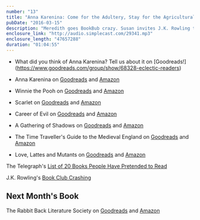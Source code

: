 ```yaml
---
number: "13"
title: "Anna Karenina: Come for the Adultery, Stay for the Agricultural Tips"
pubDate: "2016-03-15"
description: "Meredith goes BookBub crazy. Susan invites J.K. Rowling to Denver for cake and podcasting. Jeannette asks Finnish listeners to correct her pronunciation. Also! Have you ever lied about reading a book? We discuss the most lied-about books, try to dissect the dense, moody passion of Anna Karenina, and challenge readers to read books with crazy titles and tell us about them."
enclosure_link: "http://audio.simplecast.com/29341.mp3"
enclosure_length: "47657288"
duration: "01:04:55"
---
```

 - What did you think of Anna Karenina? Tell us about it on [Goodreads!] (https://www.goodreads.com/group/show/68328-eclectic-readers)

- Anna Karenina on [Goodreads](https://www.goodreads.com/book/show/155.Anna_Karenina) and [Amazon](http://www.amazon.com/Anna-Karenina-Modern-Library-Classics/dp/067978330X/ref=sr_1_2?ie=UTF8&qid=1455459303&sr=8-2&keywords=Anna+Karenina)
- Winnie the Pooh on [Goodreads](https://www.goodreads.com/book/show/99107.Winnie_the_Pooh?from_search=true&search_version=service) and [Amazon](http://www.amazon.com/Winnie-Pooh-Winnie---Pooh-Book-ebook/dp/B002ZODPOM/ref=sr_1_3?s=books&ie=UTF8&qid=1457575506&sr=1-3&keywords=Winnie+the+Pooh)
- Scarlet on [Goodreads](https://www.goodreads.com/book/show/13206760-scarlet?from_search=true&search_version=service) and [Amazon](http://www.amazon.com/Scarlet-Lunar-Chronicles-Book-2-ebook/dp/B009LRWVVY/ref=sr_1_1?s=books&ie=UTF8&qid=1457575548&sr=1-1&keywords=Scarlet)
- Career of Evil on [Goodreads](https://www.goodreads.com/book/show/25735012-career-of-evil?from_search=true&search_version=service) and [Amazon](http://www.amazon.com/Career-Evil-Cormoran-Strike-Book-ebook/dp/B0106E2CO6/ref=sr_1_1?s=books&ie=UTF8&qid=1457575574&sr=1-1&keywords=Career+of+Evil)
- A Gathering of Shadows on [Goodreads](https://www.goodreads.com/book/show/20764879-a-gathering-of-shadows?from_new_nav=true&ac=1) and [Amazon](http://www.amazon.com/Gathering-Shadows-Novel-Victoria-Schwab/dp/0765376474/ref=tmm_hrd_swatch_0?_encoding=UTF8&qid=1457702698&sr=1-1)
- The Time Traveller's Guide to the Medieval England on [Goodreads](https://www.goodreads.com/book/show/4936457-the-time-traveller-s-guide-to-medieval-england?from_search=true&search_version=service) and [Amazon](http://www.amazon.com/Time-Travelers-Guide-Medieval-England-ebook/dp/B0030MQJL4/ref=sr_1_1?s=books&ie=UTF8&qid=1457702724&sr=1-1&keywords=a+time+travelers+guide+to+medieval+england)
- Love, Lattes and Mutants on [Goodreads](https://www.goodreads.com/book/show/25746600-love-lattes-and-mutants?from_new_nav=true&ac=1) and [Amazon](http://www.amazon.com/Love-Lattes-Mutants-Sandra-Cox-ebook/dp/B00PP2ZXBE/ref=sr_1_1?ie=UTF8&qid=1457790841&sr=8-1&keywords=Love+Lattes+and+Mutants)

The Telegraph's [List of 20 Books People Have Pretended to Read](http://www.telegraph.co.uk/books/what-to-read/the-book-most-people-have-lied-about-reading--and-its-not-war-an/)

J.K. Rowling's [Book Club Crashing](http://www.usatoday.com/story/life/entertainthis/2016/03/09/time-book-club-tweeted-jk-rowling-robert-galbraith-and-she-crashed-cake/81524502/)

## Next Month's Book

The Rabbit Back Literature Society on [Goodreads](https://www.goodreads.com/book/show/18367594-the-rabbit-back-literature-society?from_search=true&search_version=service) and [Amazon](http://www.amazon.com/Rabbit-Back-Literature-Society-ebook/dp/B00LDR859C/ref=sr_1_1?s=books&ie=UTF8&qid=1457575692&sr=1-1&keywords=rabbit+back+literature+society)

